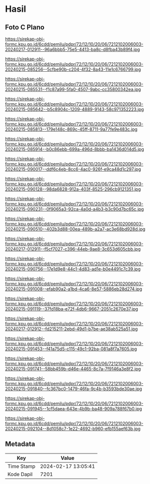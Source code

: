 # Hasil

## Foto C Plano

https://sirekap-obj-formc.kpu.go.id/6cdd/pemilu/pdpr/72/12/10/20/06/7212102006003-20240217-012911--96a6bbb5-75e5-4413-ba8c-d8fba43b89f4.jpg

https://sirekap-obj-formc.kpu.go.id/6cdd/pemilu/pdpr/72/12/10/20/06/7212102006003-20240215-085256--5cfbe90b-c204-4f32-8a43-11e1c6766799.jpg

https://sirekap-obj-formc.kpu.go.id/6cdd/pemilu/pdpr/72/12/10/20/06/7212102006003-20240215-085531--f1c87a99-5fa0-4507-9abc-cc35800342ea.jpg

https://sirekap-obj-formc.kpu.go.id/6cdd/pemilu/pdpr/72/12/10/20/06/7212102006003-20240215-085642--b5c8904c-1209-4889-9143-58c971352223.jpg

https://sirekap-obj-formc.kpu.go.id/6cdd/pemilu/pdpr/72/12/10/20/06/7212102006003-20240215-085813--179e148c-869c-45ff-8711-9a77fe9e483c.jpg

https://sirekap-obj-formc.kpu.go.id/6cdd/pemilu/pdpr/72/12/10/20/06/7212102006003-20240215-085914--b0c86ebb-699a-496d-8bbb-ba1436d014d5.jpg

https://sirekap-obj-formc.kpu.go.id/6cdd/pemilu/pdpr/72/12/10/20/06/7212102006003-20240215-090017--ddf6c4eb-8cc6-4ac0-926f-e9ca48d1c297.jpg

https://sirekap-obj-formc.kpu.go.id/6cdd/pemilu/pdpr/72/12/10/20/06/7212102006003-20240215-090128--98da6828-912a-403f-8525-296cb9121351.jpg

https://sirekap-obj-formc.kpu.go.id/6cdd/pemilu/pdpr/72/12/10/20/06/7212102006003-20240215-090231--0f9065a3-92ca-4a0d-a4b3-b3c90d7bc65c.jpg

https://sirekap-obj-formc.kpu.go.id/6cdd/pemilu/pdpr/72/12/10/20/06/7212102006003-20240215-090510--402b3d88-00ea-489b-a2a7-ac3e68bd928d.jpg

https://sirekap-obj-formc.kpu.go.id/6cdd/pemilu/pdpr/72/12/10/20/06/7212102006003-20240217-012911--f5cf7027-c396-44eb-9ae8-3c653d605cbb.jpg

https://sirekap-obj-formc.kpu.go.id/6cdd/pemilu/pdpr/72/12/10/20/06/7212102006003-20240215-090756--17e1d9e8-44c1-4d83-ad1e-b0e4491c7c39.jpg

https://sirekap-obj-formc.kpu.go.id/6cdd/pemilu/pdpr/72/12/10/20/06/7212102006003-20240215-091008--efab90a2-a1bd-4ca6-8e57-5886eb28d274.jpg

https://sirekap-obj-formc.kpu.go.id/6cdd/pemilu/pdpr/72/12/10/20/06/7212102006003-20240215-091119--37fd18ba-e72f-4db6-9667-2051c2670e37.jpg

https://sirekap-obj-formc.kpu.go.id/6cdd/pemilu/pdpr/72/12/10/20/06/7212102006003-20240217-012912--fd215211-2ebd-49d1-b7be-ae38ab525a51.jpg

https://sirekap-obj-formc.kpu.go.id/6cdd/pemilu/pdpr/72/12/10/20/06/7212102006003-20240215-091453--f41a75d5-c115-49c1-92ba-081a8f7a7605.jpg

https://sirekap-obj-formc.kpu.go.id/6cdd/pemilu/pdpr/72/12/10/20/06/7212102006003-20240215-091741--58bb459b-d46e-4465-8c7a-7f9146a3e8f2.jpg

https://sirekap-obj-formc.kpu.go.id/6cdd/pemilu/pdpr/72/12/10/20/06/7212102006003-20240215-091840--fc367bc0-1479-46fa-9c4b-b3593bde30ae.jpg

https://sirekap-obj-formc.kpu.go.id/6cdd/pemilu/pdpr/72/12/10/20/06/7212102006003-20240215-091945--1cf5daea-643e-4b9b-ba48-909a788f67b0.jpg

https://sirekap-obj-formc.kpu.go.id/6cdd/pemilu/pdpr/72/12/10/20/06/7212102006003-20240215-092104--8d1058c7-1e22-4692-b960-efb155aef63b.jpg


## Metadata

| Key        | Value               |
| ---------- | ------------------- |
| Time Stamp | 2024-02-17 13:05:41 |
| Kode Dapil | 7201                |




